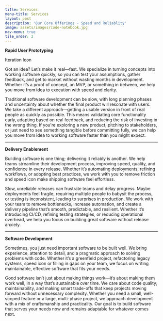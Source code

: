 ```yaml
---
title: Services
menu-title: Services
layout: post
description: 'Our Core Offerings - Speed and Reliablity'
image: assets/images/code-notebook.jpg
nav-menu: true
tile_order: 2
---
```


**Rapid User Prototyping**


<span class="right icon alt giant fa-repeat"><span class="label">Iteration Icon</span></span>

Got an idea? Let’s make it real—fast. We specialize in turning concepts into working software quickly, so you can test your assumptions, gather feedback, and get to market without wasting months in development. Whether it’s a proof of concept, an MVP, or something in between, we help you move from idea to execution with speed and clarity.

Traditional software development can be slow, with long planning phases and uncertainty about whether the final product will resonate with users. We take a different approach—getting a usable version in front of real people as quickly as possible. This means validating core functionality early, adapting based on real feedback, and reducing the risk of investing in the wrong thing. If you're exploring a new product, pitching to stakeholders, or just need to see something tangible before committing fully, we can help you move from idea to working software faster than you might expect.

---

**Delivery Enablement**

Building software is one thing; delivering it reliably is another. We help teams streamline their development process, improving speed, quality, and confidence in every release. Whether it’s automating deployments, refining workflows, or adopting best practices, we work with you to remove friction and
<span class="left icon alt giant fa-angle-double-right"><span class="label">speed icon</span></span>
make shipping software feel effortless.



Slow, unreliable releases can frustrate teams and delay progress. Maybe deployments feel fragile, requiring multiple people to babysit the process, or testing is inconsistent, leading to surprises in production. We work with your team to remove bottlenecks, increase automation, and create a delivery pipeline that’s smooth, predictable, and resilient. Whether it’s introducing CI/CD, refining testing strategies, or reducing operational overhead, we help you focus on building great software without release anxiety.

---

**Software Development**

Sometimes, you just need important software to be built well. We bring experience, attention to detail, and a pragmatic approach to solving problems with code. Whether it’s a greenfield project, refactoring legacy systems, 
<span class="right icon alt giant fa-terminal"><span class="label">speed icon</span></span>
or filling in gaps on your team, we focus on writing maintainable, effective software that fits your needs.

Good software isn’t just about making things work—it’s about making them work well, in a way that’s sustainable over time. We care about code quality, maintainability, and making smart trade-offs that keep projects moving forward without unnecessary complexity. Whether you need a small, well-scoped feature or a large, multi-phase project, we approach development with a mix of craftsmanship and practicality. Our goal is to build software that serves your needs now and remains adaptable for whatever comes next.